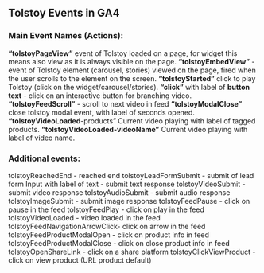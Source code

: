 ## Tolstoy Events in GA4

### Main Event Names (Actions):

**“tolstoyPageView”** event of Tolstoy loaded on a page, for widget this means also view as it is always visible on the page.
**“tolstoyEmbedView”** - event of Tolstoy element (carousel, stories) viewed on the page, fired when the user scrolls to the element on the screen.
**“tolstoyStarted”** click to play Tolstoy (click on the widget/carousel/stories).
**“click”** with label of **button text** - click on an interactive button for branching video.
**“tolstoyFeedScroll”** - scroll to next video in feed
**“tolstoyModalClose”** close tolstoy modal event, with label of seconds opened.
**“tolstoyVideoLoaded**-products” Current video playing with label of tagged products.
**“tolstoyVideoLoaded-videoName”** Current video playing with label of video name.

### Additional events:

tolstoyReachedEnd - reached end
tolstoyLeadFormSubmit - submit of lead form
Input with label of text - submit text response
tolstoyVideoSubmit - submit video response
tolstoyAudioSubmit - submit audio response
tolstoyImageSubmit - submit image response
tolstoyFeedPause - click on pause in the feed
tolstoyFeedPlay - click on play in the feed
tolstoyVideoLoaded - video loaded in the feed
tolstoyFeedNavigationArrowClick- click on arrow in the feed
tolstoyFeedProductModalOpen - click on product info in feed
tolstoyFeedProductModalClose - click on close product info in feed
tolstoyOpenShareLink - click on a share platform
tolstoyClickViewProduct - click on view product (URL product default)